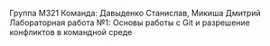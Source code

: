 Группа М321 Команда: Давыденко Станислав, Микиша Дмитрий Лабораторная работа №1: Основы работы с Git и разрешение конфликтов в командной среде
